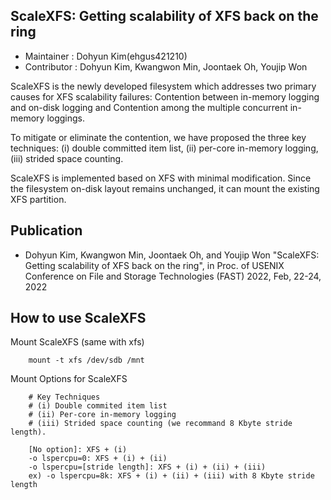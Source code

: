 ScaleXFS: Getting scalability of XFS back on the ring
-----
* Maintainer : Dohyun Kim(ehgus421210)
* Contributor : Dohyun Kim, Kwangwon Min, Joontaek Oh, Youjip Won

ScaleXFS is the newly developed filesystem which addresses two primary causes for XFS scalability failures: Contention between in-memory logging and on-disk logging and Contention among the multiple concurrent in-memory loggings.
 
To mitigate or eliminate the contention, we have proposed the three key techniques: (i) double committed item list, (ii) per-core in-memory logging, (iii) strided space counting.

ScaleXFS is implemented based on XFS with minimal modification. Since the filesystem on-disk layout remains unchanged, it can mount the existing XFS partition.


Publication
-----
* Dohyun Kim, Kwangwon Min, Joontaek Oh, and Youjip Won "ScaleXFS: Getting scalability of XFS back on the ring", in Proc. of USENIX Conference on File and Storage Technologies (FAST) 2022, Feb, 22-24, 2022 

How to use ScaleXFS
-----

Mount ScaleXFS (same with xfs)
        
        mount -t xfs /dev/sdb /mnt

Mount Options for ScaleXFS

        # Key Techniques
        # (i) Double commited item list
        # (ii) Per-core in-memory logging
        # (iii) Strided space counting (we recommand 8 Kbyte stride length).

        [No option]: XFS + (i)
        -o lspercpu=0: XFS + (i) + (ii)
        -o lspercpu=[stride length]: XFS + (i) + (ii) + (iii)
        ex) -o lspercpu=8k: XFS + (i) + (ii) + (iii) with 8 Kbyte stride length
